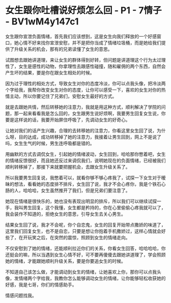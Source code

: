 # 女生跟你吐槽说好烦怎么回 - P1 - 7情子 - BV1wM4y147c1

女生跟你宣泄负面情绪，首先我们应该想到，这是女生向我们释放的一个好感窗口，她心情不好来找你宣泄安慰，并不是把你当成了情绪垃圾桶，而是她给我们提供了升级关系的机会，那有的兄弟读懂了女生的意思。

试图想去跟她讲道理，来让女生的群体得到好转，但问题是讲道理这个行为太过理性了，女生是感性的动物，你拿理性去跟感性碰撞，随和雇佣的两个东西，自然会产生坏的结果，要是你在跟女生相处的时候。

因为过于理性的相处方式，导致女生对你的态度冷淡，你可以点我头像，把冷淡两个字给我，我帮你改变女生对你的态度，让你可以感受一下，喜欢的女生对你的热情主动，所以你要记住了兄弟们，安慰女生最好的方式。

就是去跟她共情，然后转移她的注意力，我就是用这种方式，顺利解决了学院的问题，那一起来看看我是怎么回的，女生跟男生说好烦啊，我要男生回复女生说，你要是这样说的话，我要开始屏住呼吸了，先调动女生的好奇心。

让她对我们的话产生兴趣，合理的去转移她的注意力，你看这里女生回了说，为什么呀，目的达成，成功转移掉了她的注意力，我接着让男生回到，网上不是说了吗，女生生气的时候，男生连呼吸都是错的。

用幽默的方式去调侃女生，引起她的情绪波动，女生回到，哈哈那你憋着吧，女生的情绪反馈很好，而且她还反过来调侃我们，说明她现在的负面情绪，已经被我们顺利转移掉了，那接下来就要把握机会，去跟女生升级关系了。

所以我要男生回复说，我憋着可以，就看你够不够心疼我了，试探一下女生对于暧昧的想法，看看她的态度排不排斥，女生回了说，我才不会心疼你，我是个铁石心肠的人，哈哈哈，女生虽然推开了我们，但是兄弟们要注意了。

她现在情绪是很快乐的，她也没有表现出明显的排斥，所以我们可以继续试探一手，我叫男生回复，这个我懂，女生都是矜持的，你在心里偷偷心疼我就可以了，我会装作不知道的，拒绝女生的意思，引导女生去关心男生。

结果女生回了说，我才不会呢，你个自恋鬼，女生的回复开始带点撒娇的味道了，这里我们回复女生，也不是自恋，只要是想让你抱着手机撒娇过，这样心情就会好些了，在开玩笑之后，在突然的震惊，照顾到女生的情绪走向。

不仅安慰到了她的情绪，还能顺利拉近你们的关系，你看女生回答，哈哈哈哈，你还挺会的嘛，所以当遇到女生心情不好，可不要再傻傻去跟她讲道理了，学会照顾她的情绪，才能跟她顺利升级关系，要是你要追女生的时候。

不知道自己该怎么做，才能调动到女生的情绪，让她喜欢上你，那你可以点我头像，发情绪两个字给我，我教你怎么能够调动女生的情绪，让你能够轻松收获她的好感，我是七哥，你们的情感助手。

情感问题找我。
